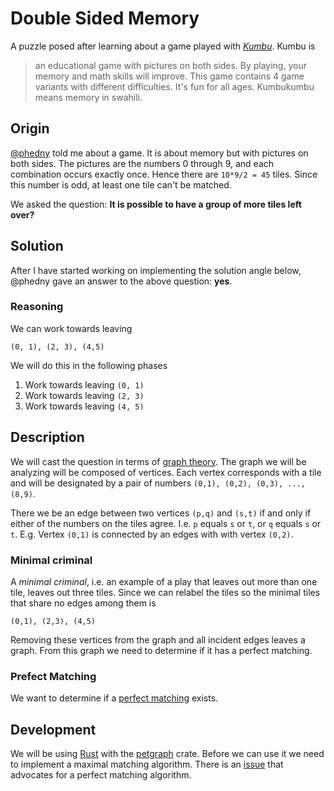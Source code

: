 # Double Sided Memory
A puzzle posed after learning about a game played with [_Kumbu_][kumbu]. Kumbu is

> an educational game with pictures on both sides. By playing, your memory and math skills will improve.  This game contains 4 game variants with different difficulties. It's fun for all ages. Kumbukumbu means memory in swahili.

## Origin
[@phedny][phedny] told me about a game. It is about memory but with pictures on both sides. The pictures are the numbers 0 through 9, and each combination occurs exactly once. Hence there are `10*9/2 = 45` tiles. Since this number is odd, at least one tile can't be matched.

We asked the question: **It is possible to have a group of more tiles left over?**

## Solution
After I have started working on implementing the solution angle below, @phedny gave an answer to the above question: **yes**.

### Reasoning
We can work towards leaving

```
(0, 1), (2, 3), (4,5)
```

We will do this in the following phases

1. Work towards leaving `(0, 1)`
2. Work towards leaving `(2, 3)`
3. Work towards leaving `(4, 5)`

## Description
We will cast the question in terms of [graph theory][graph_theory]. The graph we will be analyzing will be composed of vertices. Each vertex corresponds with a tile and will be designated by a pair of numbers `(0,1), (0,2), (0,3), ..., (8,9)`.

There we be an edge between two vertices `(p,q)` and `(s,t)` if and only if either of the numbers on the tiles agree. I.e. `p` equals `s` or `t`, or `q` equals `s` or `t`. E.g. Vertex `(0,1)` is connected by an edges with with vertex `(0,2)`.

### Minimal criminal
A _minimal criminal_, i.e. an example of a play that leaves out more than one tile, leaves out three tiles. Since we can relabel the tiles so the minimal tiles that share no edges among them is

```
(0,1), (2,3), (4,5)
```

Removing these vertices from the graph and all incident edges leaves a graph. From this graph we need to determine if it has a perfect matching.

### Prefect Matching
We want to determine if a [perfect matching][matching] exists.

## Development
We will be using [Rust][rust] with the [petgraph][] crate. Before we can use it we need to implement a maximal matching algorithm. There is an [issue][blossem] that advocates for a perfect matching algorithm.

[kumbu]: https://www.rielekst.com/en/games/kumbu-kaartspel/
[phedny]: https://github.com/phedny
[graph_theory]: https://en.wikipedia.org/wiki/Graph_theory
[matching]: https://en.wikipedia.org/wiki/Matching_(graph_theory)
[rust]: https://www.rust-lang.org/
[petgraph]: https://crates.io/crates/petgraph
[blossem]: https://github.com/petgraph/petgraph/issues/296

